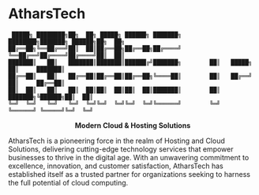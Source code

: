 # AtharsTech

```
 █████╗ ████████╗██╗  ██╗ █████╗ ██████╗ ███████╗     ████████╗███████╗ ██████╗██╗  ██╗
██╔══██╗╚══██╔══╝██║  ██║██╔══██╗██╔══██╗██╔════╝     ╚══██╔══╝██╔════╝██╔════╝██║  ██║
███████║   ██║   ███████║███████║██████╔╝███████╗        ██║   █████╗  ██║     ███████║
██╔══██║   ██║   ██╔══██║██╔══██║██╔══██╗╚════██║        ██║   ██╔══╝  ██║     ██╔══██║
██║  ██║   ██║   ██║  ██║██║  ██║██║  ██║███████║        ██║   ███████╗╚██████╗██║  ██║
╚═╝  ╚═╝   ╚═╝   ╚═╝  ╚═╝╚═╝  ╚═╝╚═╝  ╚═╝╚══════╝        ╚═╝   ╚══════╝ ╚═════╝╚═╝  ╚═╝
```

<div align="center">

**Modern Cloud & Hosting Solutions**
</div>
AtharsTech is a pioneering force in the realm of Hosting and Cloud Solutions, 
delivering cutting-edge technology services that empower businesses to thrive 
in the digital age. With an unwavering commitment to excellence, innovation, 
and customer satisfaction, AtharsTech has established itself as a 
trusted partner for organizations seeking to harness the full potential 
of cloud computing.
